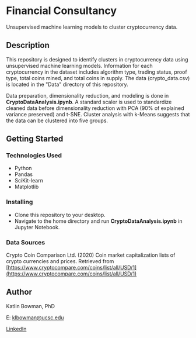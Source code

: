 # Financial Consultancy

Unsupervised machine learning models to cluster cryptocurrency data.

## Description

This repository is designed to identify clusters in cryptocurrency data using unsupervised machine learning models. Information for each cryptocurrency in the dataset includes algorithm type, trading status, proof type, total coins mined, and total coins in supply. The data (crypto_data.csv) is located in the "Data" directory of this repository. 

Data preparation, dimensionality reduction, and modeling is done in **CryptoDataAnalysis.ipynb**. A standard scaler is used to standardize cleaned data before dimensionality reduction with PCA (90% of explained variance preserved) and t-SNE. Cluster analysis with k-Means suggests that the data can be clustered into five groups.  

## Getting Started

### Technologies Used 

* Python
* Pandas
* SciKit-learn
* Matplotlib

### Installing

* Clone this repository to your desktop.
* Navigate to the home directory and run **CryptoDataAnalysis.ipynb** in Jupyter Notebook.

### Data Sources

Crypto Coin Comparison Ltd. (2020) Coin market capitalization lists of crypto currencies and prices. Retrieved from [https://www.cryptocompare.com/coins/list/all/USD/1](https://www.cryptocompare.com/coins/list/all/USD/1)


## Author

Katlin Bowman, PhD

E: klbowman@ucsc.edu

[LinkedIn](https://www.linkedin.com/in/katlin-bowman/)
